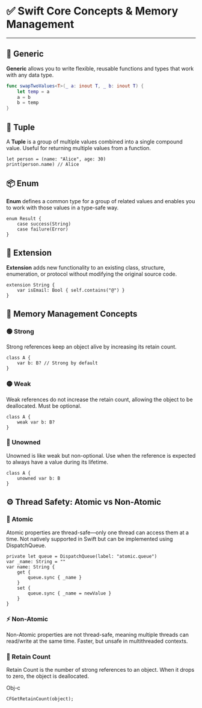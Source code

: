 # ✅ Swift Core Concepts & Memory Management

---

## 🔁 Generic
**Generic** allows you to write flexible, reusable functions and types that work with any data type.

```swift
func swapTwoValues<T>(_ a: inout T, _ b: inout T) {
    let temp = a
    a = b
    b = temp
}
```

## 🧺 Tuple

A **Tuple** is a group of multiple values combined into a single compound value. Useful for returning multiple values from a function.

```
let person = (name: "Alice", age: 30)
print(person.name) // Alice

```

## 📦 Enum

**Enum** defines a common type for a group of related values and enables you to work with those values in a type-safe way.
```
enum Result {
    case success(String)
    case failure(Error)
}

```


## 🧩 Extension

**Extension** adds new functionality to an existing class, structure, enumeration, or protocol without modifying the original source code.
```
extension String {
    var isEmail: Bool { self.contains("@") }
}

```

## 🧠 Memory Management Concepts

### 🟢 Strong

Strong references keep an object alive by increasing its retain count.
```
class A {
    var b: B? // Strong by default
}
```
### 🟡 Weak

Weak references do not increase the retain count, allowing the object to be deallocated. Must be optional.

```
class A {
    weak var b: B?
}

```

### 🔴 Unowned

Unowned is like weak but non-optional. Use when the reference is expected to always have a value during its lifetime.

```
class A {
    unowned var b: B
}

```

## ⚙️ Thread Safety: Atomic vs Non-Atomic

### 🧷 Atomic

Atomic properties are thread-safe—only one thread can access them at a time. Not natively supported in Swift but can be implemented using DispatchQueue.

```
private let queue = DispatchQueue(label: "atomic.queue")
var _name: String = ""
var name: String {
    get {
        queue.sync { _name }
    }
    set {
        queue.sync { _name = newValue }
    }
}

```


### ⚡ Non-Atomic

Non-Atomic properties are not thread-safe, meaning multiple threads can read/write at the same time. Faster, but unsafe in multithreaded contexts.


### 🧮 Retain Count

Retain Count is the number of strong references to an object. When it drops to zero, the object is deallocated.

Obj-c 
```
CFGetRetainCount(object);
```
